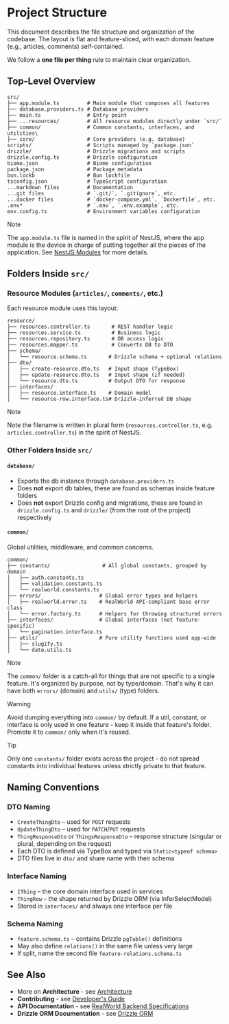 # Project Structure

This document describes the file structure and organization of the codebase. The layout is flat and feature-sliced, with each domain feature (e.g., articles, comments) self-contained.

We follow a **one file per thing** rule to maintain clear organization.

## Top-Level Overview

```plaintext
src/
├── app.module.ts         # Main module that composes all features
├── database.providers.ts # Database providers
├── main.ts               # Entry point
├── ...resources/         # All resource modules directly under `src/`
├── common/               # Common constants, interfaces, and utilities\
├── core/                 # Core providers (e.g. database)
scripts/                  # Scripts managed by `package.json`
drizzle/                  # Drizzle migrations and scripts
drizzle.config.ts         # Drizzle configuration
biome.json                # Biome configuration
package.json              # Package metadata
bun.lockb                 # Bun lockfile
tsconfig.json             # TypeScript configuration
...markdown files         # Documentation
...git files              # `.git/`, `.gitignore`, etc.
...docker files           # `docker-compose.yml`, `Dockerfile`, etc.
.env*                     # `.env`, `.env.example`, etc.
env.config.ts             # Environment variables configuration
```

> [!NOTE]
> The `app.module.ts` file is named in the spirit of NestJS, where the app module is the device in charge of putting together all the pieces of the application. See [NestJS Modules](https://docs.nestjs.com/modules) for more details.

## Folders Inside `src/`

### Resource Modules (`articles/`, `comments/`, etc.)

Each resource module uses this layout:

```plaintext
resource/
├── resources.controller.ts       # REST handler logic
├── resources.service.ts          # Business logic
├── resources.repository.ts       # DB access logic
├── resources.mapper.ts           # Converts DB to DTO
├── schema/
│   └── resource.schema.ts       # Drizzle schema + optional relations
├── dto/
│   ├── create-resource.dto.ts   # Input shape (TypeBox)
│   ├── update-resource.dto.ts   # Input shape (if needed)
│   └── resource.dto.ts          # Output DTO for response
├── interfaces/
│   ├── resource.interface.ts    # Domain model
│   └── resource-row.interface.ts# Drizzle-inferred DB shape
```

> [!NOTE]
> Note the filename is written in plural form (`resources.controller.ts`, e.g. `articles.controller.ts`) in the spirit of NestJS.

### Other Folders Inside `src/`

#### `database/`

- Exports the db instance through `database.providers.ts`
- Does **not** export db tables, these are found as schemas inside feature folders
- Does **not** export Drizzle config and migrations, these are found in `drizzle.config.ts` and `drizzle/` (from the root of the project) respectively

#### `common/`

Global utilities, middleware, and common concerns.

```plaintext
common/
├── constants/                 # All global constants, grouped by domain
│   ├── auth.constants.ts
│   ├── validation.constants.ts
│   └── realworld.constants.ts
├── errors/                   # Global error types and helpers
│   ├── realworld.error.ts    # RealWorld API-compliant base error class
│   └── error.factory.ts      # Helpers for throwing structured errors
├── interfaces/               # Global interfaces (not feature-specific)
│   └── pagination.interface.ts
├── utils/                    # Pure utility functions used app-wide
│   ├── slugify.ts
│   └── date.utils.ts
```

> [!NOTE]
> The `common/` folder is a catch-all for things that are not specific to a single feature. It's organized by purpose, not by type/domain. That's why it can have both `errors/` (domain) and `utils/` (type) folders.

> [!WARNING]
> Avoid dumping everything into `common/` by default. If a util, constant, or interface is only used in one feature - keep it inside that feature's folder. Promote it to `common/` only when it's reused.

> [!TIP]
> Only one `constants/` folder exists across the project - do not spread constants into individual features unless strictly private to that feature.

## Naming Conventions

### DTO Naming

- `CreateThingDto` – used for `POST` requests
- `UpdateThingDto` – used for `PATCH`/`PUT` requests
- `ThingResponseDto` or `ThingsResponseDto` – response structure (singular or plural, depending on the request)
- Each DTO is defined via TypeBox and typed via `Static<typeof schema>`
- DTO files live in `dto/` and share name with their schema

### Interface Naming

- `IThing` – the core domain interface used in services
- `ThingRow` – the shape returned by Drizzle ORM (via InferSelectModel)
- Stored in `interfaces/` and always one interface per file

### Schema Naming

- `feature.schema.ts` – contains Drizzle `pgTable()` definitions
- May also define `relations()` in the same file unless very large
- If split, name the second file `feature-relations.schema.ts`

## See Also

- More on **Architecture** - see [Architecture](ARCHITECTURE.md)
- **Contributing** - see [Developer's Guide](CONTRIBUTING.md)
- **API Documentation** - see [RealWorld Backend Specifications](https://realworld-docs.netlify.app/specifications/backend/introduction/)
- **Drizzle ORM Documentation** - see [Drizzle ORM](https://orm.drizzle.team/)
